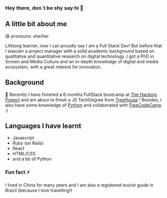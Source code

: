 ### Hey there, don´t be shy say hi 👋

## A little bit about me 
😄 pronouns: she/her

Lifelong learner, now I can proudly say I am a Full Stack Dev! 
But before that I was/am a project manager with a solid academic background based on qualitative and quantitative research on digital technology.
I got a PhD in Screen and Media Culture and an in-depth knowledge of digital and media ecosystem, with a great interest for innovation. 

## Background

🌱 Recently I have finished a 6 months FullStack bootcamp at [The Hacking Project](https://www.thehackingproject.org) and 
 am about to finish  a JS TechDegree from [TreeHouse](https://teamtreehouse.com) ! 
Besides, I also have some knowledge of [Python](https://www.coursera.org/account/accomplishments/verify/2CP9XQJYM4VL) and collaborated with [FreeCodeCamp](https://www.freecodecamp.org) :) 

## Languages I have learnt 
- Javascript
- Ruby (on Rails)
- React
- HTML/CSS
- and a bit of Python

 ### Fun fact ⚡

I lived in China for many years and I am also a registered tourist guide in Brazil (because I love travelling!)
